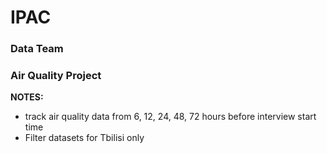 # IPAC
### Data Team
### Air Quality Project

**NOTES:**
- track air quality data from 6, 12, 24, 48, 72 hours before interview start time
- Filter datasets for Tbilisi only
